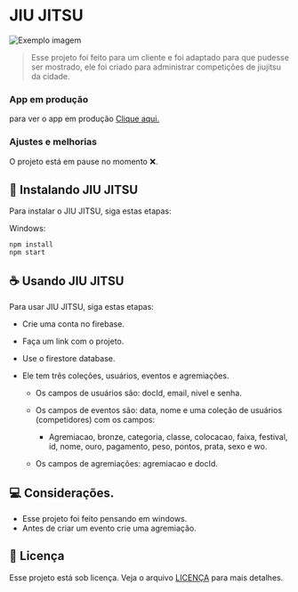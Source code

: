 # JIU JITSU

<img src="jiujitsu.avif" alt="Exemplo imagem">

> Esse projeto foi feito para um cliente e foi adaptado para que pudesse ser mostrado, ele foi criado para administrar competições de jiujitsu da cidade.

### App em produção

para ver o app em produção <a href="https://jiu-jitsu-app.vercel.app" target="_blank">Clique aqui.</a>

### Ajustes e melhorias

O projeto está em pause no momento ❌.



## 🚀 Instalando JIU JITSU

Para instalar o JIU JITSU, siga estas etapas:

Windows:

```
npm install
npm start
```

## ☕ Usando JIU JITSU

Para usar JIU JITSU, siga estas etapas:

- Crie uma conta no firebase.
- Faça um link com o projeto.
- Use o firestore database.
- Ele tem três coleções, usuários, eventos e agremiações.
  
   - Os campos de usuários são: docId, email, nivel e senha.
   - Os campos de eventos são: data, nome e uma coleção de usuários (competidores) com os campos:
     
      - Agremiacao, bronze, categoria, classe, colocacao, faixa, festival, id, nome, ouro, pagamento, peso, pontos, prata, sexo e wo.
   - Os campos de agremiações: agremiacao e docId.

 
## 💻 Considerações.

- Esse projeto foi feito pensando em windows.
- Antes de criar um evento crie uma agremiação.

## 📝 Licença

Esse projeto está sob licença. Veja o arquivo [LICENÇA](LICENSE) para mais detalhes.
